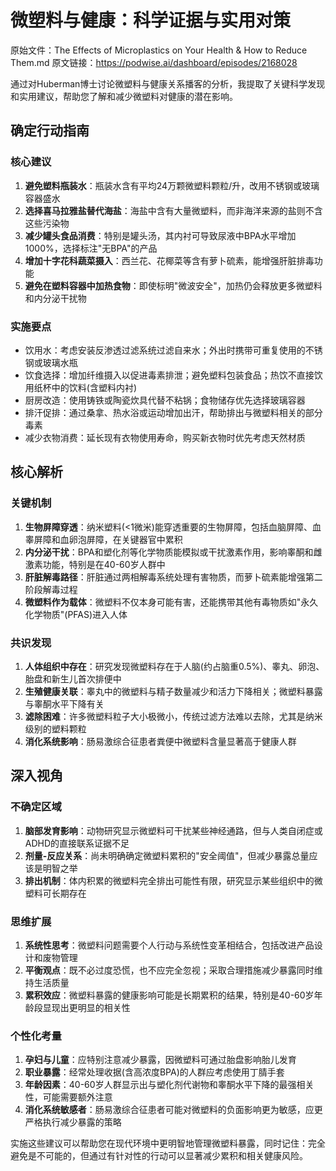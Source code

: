 # 微塑料与健康：科学证据与实用对策

原始文件：The Effects of Microplastics on Your Health & How to Reduce Them.md
原文链接：https://podwise.ai/dashboard/episodes/2168028

通过对Huberman博士讨论微塑料与健康关系播客的分析，我提取了关键科学发现和实用建议，帮助您了解和减少微塑料对健康的潜在影响。

## 确定行动指南

### 核心建议
1. **避免塑料瓶装水**：瓶装水含有平均24万颗微塑料颗粒/升，改用不锈钢或玻璃容器盛水
2. **选择喜马拉雅盐替代海盐**：海盐中含有大量微塑料，而非海洋来源的盐则不含这些污染物
3. **减少罐头食品消费**：特别是罐头汤，其内衬可导致尿液中BPA水平增加1000%，选择标注"无BPA"的产品
4. **增加十字花科蔬菜摄入**：西兰花、花椰菜等含有萝卜硫素，能增强肝脏排毒功能
5. **避免在塑料容器中加热食物**：即使标明"微波安全"，加热仍会释放更多微塑料和内分泌干扰物

### 实施要点
- 饮用水：考虑安装反渗透过滤系统过滤自来水；外出时携带可重复使用的不锈钢或玻璃水瓶
- 饮食选择：增加纤维摄入以促进毒素排泄；避免塑料包装食品；热饮不直接饮用纸杯中的饮料(含塑料内衬)
- 厨房改造：使用铸铁或陶瓷炊具代替不粘锅；食物储存优先选择玻璃容器
- 排汗促排：通过桑拿、热水浴或运动增加出汗，帮助排出与微塑料相关的部分毒素
- 减少衣物消费：延长现有衣物使用寿命，购买新衣物时优先考虑天然材质

## 核心解析

### 关键机制
1. **生物屏障穿透**：纳米塑料(<1微米)能穿透重要的生物屏障，包括血脑屏障、血睾屏障和血卵泡屏障，在关键器官中累积
2. **内分泌干扰**：BPA和塑化剂等化学物质能模拟或干扰激素作用，影响睾酮和雌激素功能，特别是在40-60岁人群中
3. **肝脏解毒路径**：肝脏通过两相解毒系统处理有害物质，而萝卜硫素能增强第二阶段解毒过程
4. **微塑料作为载体**：微塑料不仅本身可能有害，还能携带其他有毒物质如"永久化学物质"(PFAS)进入人体

### 共识发现
1. **人体组织中存在**：研究发现微塑料存在于人脑(约占脑重0.5%)、睾丸、卵泡、胎盘和新生儿首次排便中
2. **生殖健康关联**：睾丸中的微塑料与精子数量减少和活力下降相关；微塑料暴露与睾酮水平下降有关
3. **滤除困难**：许多微塑料粒子大小极微小，传统过滤方法难以去除，尤其是纳米级别的塑料颗粒
4. **消化系统影响**：肠易激综合征患者粪便中微塑料含量显著高于健康人群

## 深入视角

### 不确定区域
1. **脑部发育影响**：动物研究显示微塑料可干扰某些神经通路，但与人类自闭症或ADHD的直接联系证据不足
2. **剂量-反应关系**：尚未明确确定微塑料累积的"安全阈值"，但减少暴露总量应该是明智之举
3. **排出机制**：体内积累的微塑料完全排出可能性有限，研究显示某些组织中的微塑料可长期存在

### 思维扩展
1. **系统性思考**：微塑料问题需要个人行动与系统性变革相结合，包括改进产品设计和废物管理
2. **平衡观点**：既不必过度恐慌，也不应完全忽视；采取合理措施减少暴露同时维持生活质量
3. **累积效应**：微塑料暴露的健康影响可能是长期累积的结果，特别是40-60岁年龄段显现出更明显的相关性

### 个性化考量
1. **孕妇与儿童**：应特别注意减少暴露，因微塑料可通过胎盘影响胎儿发育
2. **职业暴露**：经常处理收据(含高浓度BPA)的人群应考虑使用丁腈手套
3. **年龄因素**：40-60岁人群显示出与塑化剂代谢物和睾酮水平下降的最强相关性，可能需要额外注意
4. **消化系统敏感者**：肠易激综合征患者可能对微塑料的负面影响更为敏感，应更严格执行减少暴露的策略

实施这些建议可以帮助您在现代环境中更明智地管理微塑料暴露，同时记住：完全避免是不可能的，但通过有针对性的行动可以显著减少累积和相关健康风险。
